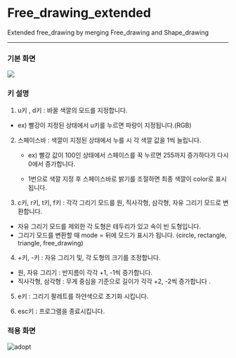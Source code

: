 # Free_drawing_extended

Extended free_drawing by merging Free_drawing and Shape_drawing

****



### 기본 화면

![](C:\Users\이대훈\Desktop\basic.png)

### 키 설명

1.  u키 , d키 : 바꿀 색깔의 모드를 지정합니다.

   - ex) 빨강이 지정된 상태에서 u키를 누르면 파랑이 지정됩니다.(RGB)

2. 스페이스바 : 색깔이 지정된 상태에서 누를 시 각 색깔 값을 1씩 늘립니다. 

   - ex) 빨강 값이 100인 상태에서 스페이스를 꾹 누르면 255까지 증가하다가 다시 0에서 증가합니다.

   - 1번으로 색깔 지정 후 스페이스바로 밝기를 조절하면 최종 색깔이 color로 표시됩니다.

3.  c키, r키, t키, f키 : 각각 그리기 모드를 원,  직사각형, 삼각형, 자유 그리기 모드로 변환합니다.

   - 자유 그리기 모드를 제외한 각 도형은 테두리가 있고 속이 빈 도형입니다.
   - 그리기 모드를 변환할 때 mode = 뒤에 모드가 표시가 됩니다. (circle, rectangle, triangle, free_drawing)

4.  +키, -키 : 자유 그리기 및, 각 도형의 크기를 조정합니다.

   - 원, 자유 그리기 : 반지름이 각각 +1, -1씩 증가합니다.
   - 직사각형, 삼각형 : 무게 중심을 기준으로 길이가 각각 +2, -2씩 증가합니다 .

5.  e키 : 그리기 팔레트를 하얀색으로 초기화 시킵니다.

6.  esc키 : 프로그램을 종료시킵니다.

### 적용 화면

![adopt](C:\Users\이대훈\Desktop\adopt.png)

### 

